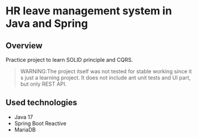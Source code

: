 # HR leave management system in Java and Spring
## Overview
Practice project to learn SOLID principle and CQRS.

> WARNING:The project itself was not tested for stable working
> since it s just a learning project. It does not include ant 
> unit tests and UI part, but only REST API.

## Used technologies
* Java 17
* Spring Boot Reactive
* MariaDB
